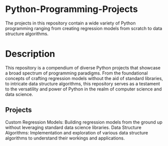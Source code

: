 # Python-Programming-Projects
 The projects in this repository contain a wide variety of Python programming ranging from creating regression models from scratch to data structure algorithms.

# Description
This repository is a compendium of diverse Python projects that showcase a broad spectrum of programming paradigms. From the foundational concepts of crafting regression models without 
the aid of standard libraries, to intricate data structure algorithms, this repository serves as a testament to the versatility and power of Python in the realm of computer science and data science.

## Projects
Custom Regression Models: Building regression models from the ground up without leveraging standard data science libraries.
Data Structure Algorithms: Implementation and exploration of various data structure algorithms to understand their workings and applications.

 
